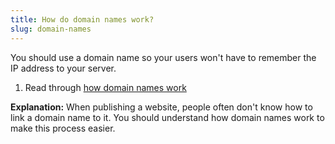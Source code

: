 ```yaml
---
title: How do domain names work?
slug: domain-names
---
```


You should use a domain name so your users won't have to remember the IP address
to your server.

  1. Read through [how domain names work][how-domain-names-work]

[how-domain-names-work]: https://developer.mozilla.org/en-US/docs/Learn/Common_questions/What_is_a_domain_name

**Explanation:** When publishing a website, people often don't know how to link
a domain name to it. You should understand how domain names work to make this
process easier.